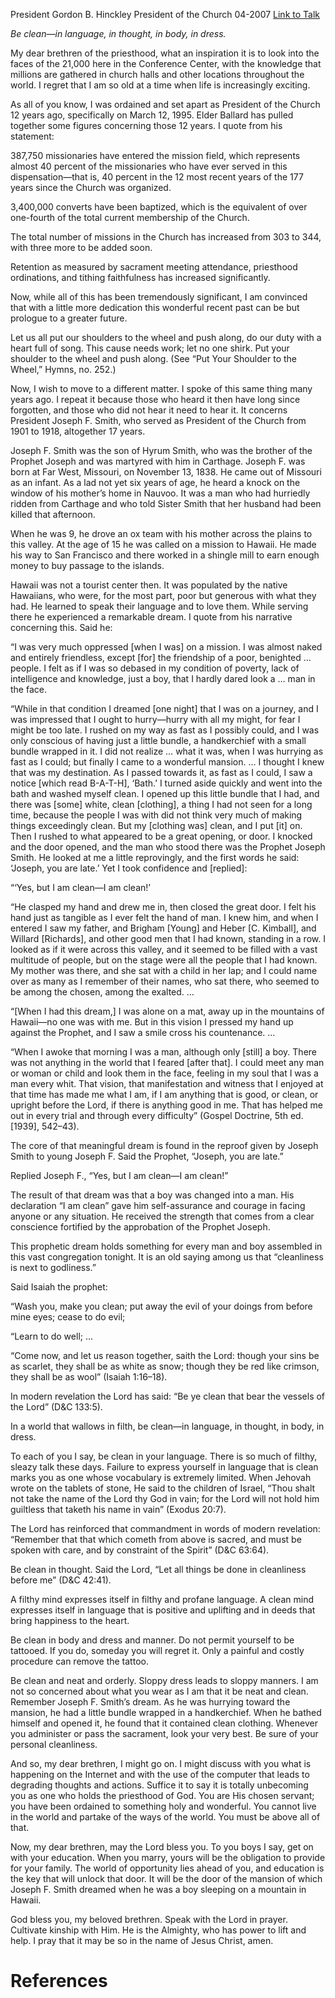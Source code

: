 President Gordon B. Hinckley
President of the Church
04-2007
[Link to Talk](https://www.churchofjesuschrist.org/study/general-conference/2007/04/i-am-clean?lang=eng)

_Be clean—in language, in thought, in body, in dress._

My dear brethren of the priesthood, what an inspiration it is to look into the faces of the 21,000 here in the Conference Center, with the knowledge that millions are gathered in church halls and other locations throughout the world. I regret that I am so old at a time when life is increasingly exciting.

As all of you know, I was ordained and set apart as President of the Church 12 years ago, specifically on March 12, 1995. Elder Ballard has pulled together some figures concerning those 12 years. I quote from his statement:





387,750 missionaries have entered the mission field, which represents almost 40 percent of the missionaries who have ever served in this dispensation—that is, 40 percent in the 12 most recent years of the 177 years since the Church was organized.





3,400,000 converts have been baptized, which is the equivalent of over one-fourth of the total current membership of the Church.





The total number of missions in the Church has increased from 303 to 344, with three more to be added soon.





Retention as measured by sacrament meeting attendance, priesthood ordinations, and tithing faithfulness has increased significantly.





Now, while all of this has been tremendously significant, I am convinced that with a little more dedication this wonderful recent past can be but prologue to a greater future.

Let us all put our shoulders to the wheel and push along, do our duty with a heart full of song. This cause needs work; let no one shirk. Put your shoulder to the wheel and push along. (See “Put Your Shoulder to the Wheel,” Hymns, no. 252.)

Now, I wish to move to a different matter. I spoke of this same thing many years ago. I repeat it because those who heard it then have long since forgotten, and those who did not hear it need to hear it. It concerns President Joseph F. Smith, who served as President of the Church from 1901 to 1918, altogether 17 years.

Joseph F. Smith was the son of Hyrum Smith, who was the brother of the Prophet Joseph and was martyred with him in Carthage. Joseph F. was born at Far West, Missouri, on November 13, 1838. He came out of Missouri as an infant. As a lad not yet six years of age, he heard a knock on the window of his mother’s home in Nauvoo. It was a man who had hurriedly ridden from Carthage and who told Sister Smith that her husband had been killed that afternoon.

When he was 9, he drove an ox team with his mother across the plains to this valley. At the age of 15 he was called on a mission to Hawaii. He made his way to San Francisco and there worked in a shingle mill to earn enough money to buy passage to the islands.

Hawaii was not a tourist center then. It was populated by the native Hawaiians, who were, for the most part, poor but generous with what they had. He learned to speak their language and to love them. While serving there he experienced a remarkable dream. I quote from his narrative concerning this. Said he:

“I was very much oppressed [when I was] on a mission. I was almost naked and entirely friendless, except [for] the friendship of a poor, benighted … people. I felt as if I was so debased in my condition of poverty, lack of intelligence and knowledge, just a boy, that I hardly dared look a … man in the face.

“While in that condition I dreamed [one night] that I was on a journey, and I was impressed that I ought to hurry—hurry with all my might, for fear I might be too late. I rushed on my way as fast as I possibly could, and I was only conscious of having just a little bundle, a handkerchief with a small bundle wrapped in it. I did not realize … what it was, when I was hurrying as fast as I could; but finally I came to a wonderful mansion. … I thought I knew that was my destination. As I passed towards it, as fast as I could, I saw a notice [which read B-A-T-H], ‘Bath.’ I turned aside quickly and went into the bath and washed myself clean. I opened up this little bundle that I had, and there was [some] white, clean [clothing], a thing I had not seen for a long time, because the people I was with did not think very much of making things exceedingly clean. But my [clothing was] clean, and I put [it] on. Then I rushed to what appeared to be a great opening, or door. I knocked and the door opened, and the man who stood there was the Prophet Joseph Smith. He looked at me a little reprovingly, and the first words he said: ‘Joseph, you are late.’ Yet I took confidence and [replied]:

“‘Yes, but I am clean—I am clean!’

“He clasped my hand and drew me in, then closed the great door. I felt his hand just as tangible as I ever felt the hand of man. I knew him, and when I entered I saw my father, and Brigham [Young] and Heber [C. Kimball], and Willard [Richards], and other good men that I had known, standing in a row. I looked as if it were across this valley, and it seemed to be filled with a vast multitude of people, but on the stage were all the people that I had known. My mother was there, and she sat with a child in her lap; and I could name over as many as I remember of their names, who sat there, who seemed to be among the chosen, among the exalted. …

“[When I had this dream,] I was alone on a mat, away up in the mountains of Hawaii—no one was with me. But in this vision I pressed my hand up against the Prophet, and I saw a smile cross his countenance. …

“When I awoke that morning I was a man, although only [still] a boy. There was not anything in the world that I feared [after that]. I could meet any man or woman or child and look them in the face, feeling in my soul that I was a man every whit. That vision, that manifestation and witness that I enjoyed at that time has made me what I am, if I am anything that is good, or clean, or upright before the Lord, if there is anything good in me. That has helped me out in every trial and through every difficulty” (Gospel Doctrine, 5th ed. [1939], 542–43).

The core of that meaningful dream is found in the reproof given by Joseph Smith to young Joseph F. Said the Prophet, “Joseph, you are late.”

Replied Joseph F., “Yes, but I am clean—I am clean!”

The result of that dream was that a boy was changed into a man. His declaration “I am clean” gave him self-assurance and courage in facing anyone or any situation. He received the strength that comes from a clear conscience fortified by the approbation of the Prophet Joseph.

This prophetic dream holds something for every man and boy assembled in this vast congregation tonight. It is an old saying among us that “cleanliness is next to godliness.”

Said Isaiah the prophet:

“Wash you, make you clean; put away the evil of your doings from before mine eyes; cease to do evil;

“Learn to do well; …

“Come now, and let us reason together, saith the Lord: though your sins be as scarlet, they shall be as white as snow; though they be red like crimson, they shall be as wool” (Isaiah 1:16–18).

In modern revelation the Lord has said: “Be ye clean that bear the vessels of the Lord” (D&C 133:5).

In a world that wallows in filth, be clean—in language, in thought, in body, in dress.

To each of you I say, be clean in your language. There is so much of filthy, sleazy talk these days. Failure to express yourself in language that is clean marks you as one whose vocabulary is extremely limited. When Jehovah wrote on the tablets of stone, He said to the children of Israel, “Thou shalt not take the name of the Lord thy God in vain; for the Lord will not hold him guiltless that taketh his name in vain” (Exodus 20:7).

The Lord has reinforced that commandment in words of modern revelation: “Remember that that which cometh from above is sacred, and must be spoken with care, and by constraint of the Spirit” (D&C 63:64).

Be clean in thought. Said the Lord, “Let all things be done in cleanliness before me” (D&C 42:41).

A filthy mind expresses itself in filthy and profane language. A clean mind expresses itself in language that is positive and uplifting and in deeds that bring happiness to the heart.

Be clean in body and dress and manner. Do not permit yourself to be tattooed. If you do, someday you will regret it. Only a painful and costly procedure can remove the tattoo.

Be clean and neat and orderly. Sloppy dress leads to sloppy manners. I am not so concerned about what you wear as I am that it be neat and clean. Remember Joseph F. Smith’s dream. As he was hurrying toward the mansion, he had a little bundle wrapped in a handkerchief. When he bathed himself and opened it, he found that it contained clean clothing. Whenever you administer or pass the sacrament, look your very best. Be sure of your personal cleanliness.

And so, my dear brethren, I might go on. I might discuss with you what is happening on the Internet and with the use of the computer that leads to degrading thoughts and actions. Suffice it to say it is totally unbecoming you as one who holds the priesthood of God. You are His chosen servant; you have been ordained to something holy and wonderful. You cannot live in the world and partake of the ways of the world. You must be above all of that.

Now, my dear brethren, may the Lord bless you. To you boys I say, get on with your education. When you marry, yours will be the obligation to provide for your family. The world of opportunity lies ahead of you, and education is the key that will unlock that door. It will be the door of the mansion of which Joseph F. Smith dreamed when he was a boy sleeping on a mountain in Hawaii.

God bless you, my beloved brethren. Speak with the Lord in prayer. Cultivate kinship with Him. He is the Almighty, who has power to lift and help. I pray that it may be so in the name of Jesus Christ, amen.

# References

